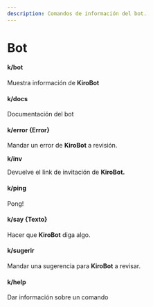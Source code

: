 ```yaml
---
description: Comandos de información del bot.
---
```


# Bot

#### k/bot

Muestra información de **KiroBot**

#### k/docs

Documentación del bot

#### k/error {Error}

Mandar un error de **KiroBot** a revisión.

**k/inv**

Devuelve el link de invitación de **KiroBot.**

#### k/ping

Pong!

#### k/say {Texto}

Hacer que **KiroBot** diga algo.

#### k/sugerir

Mandar una sugerencia para **KiroBot** a revisar.

#### k/help

Dar información sobre un comando

